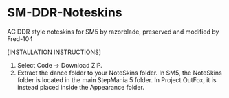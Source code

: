 # SM-DDR-Noteskins

AC DDR style noteskins for SM5 by razorblade, preserved and modified by Fred-104

[INSTALLATION INSTRUCTIONS]
1. Select Code → Download ZIP.
2. Extract the dance folder to your NoteSkins folder. In SM5, the NoteSkins folder is located in the main StepMania 5 folder. In Project OutFox, it is instead placed inside the Appearance folder.
